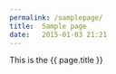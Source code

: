 ```yaml
---
permalink: /samplepage/
title:  Sample page
date:   2015-01-03 21:21
---
```


This is the {{ page.title }}
